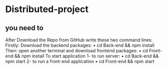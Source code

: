 # Distributed-project
## you need to 
After Download the Repo from GitHub write these two command lines:
Firstly: Download the backend packages:
• cd Back-end && npm install
Then: open another terminal and download frontend packages:
• cd Front-end && npm install
To start application 
1- to run server:
• cd Back-end && npm start
2- to run a front-end application
• cd Front-end && npm start

